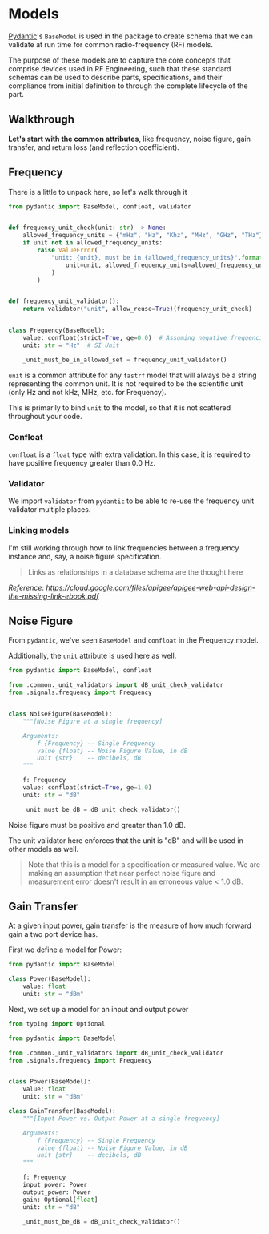 # Models

[Pydantic](https://pydantic-docs.helpmanual.io/)'s `BaseModel` is used in the package to create schema that we can validate at run time for common radio-frequency (RF) models.

The purpose of these models are to capture the core concepts that comprise devices used in RF Engineering, such that these standard schemas can be used to describe parts, specifications, and their compliance from initial definition to through the complete lifecycle of the part.

## Walkthrough

**Let's start with the common attributes**, like frequency, noise figure, gain transfer, and return loss (and reflection coefficient).

## Frequency

There is a little to unpack here, so let's walk through it

```python
from pydantic import BaseModel, confloat, validator


def frequency_unit_check(unit: str) -> None:
    allowed_frequency_units = {"mHz", "Hz", "Khz", "MHz", "GHz", "THz"}
    if unit not in allowed_frequency_units:
        raise ValueError(
            "unit: {unit}, must be in {allowed_frequency_units}".format(
                unit=unit, allowed_frequency_units=allowed_frequency_units
            )
        )


def frequency_unit_validator():
    return validator("unit", allow_reuse=True)(frequency_unit_check)


class Frequency(BaseModel):
    value: confloat(strict=True, ge=0.0)  # Assuming negative frequencies are not needed
    unit: str = "Hz"  # SI Unit

    _unit_must_be_in_allowed_set = frequency_unit_validator()
```

`unit` is a common attribute for any `fastrf` model that will always be a string representing the common unit.  It is not required to be the scientific unit (only Hz and not kHz, MHz, etc. for Frequency).

This is primarily to bind `unit` to the model, so that it is not scattered throughout your code.

### Confloat

`confloat` is a `float` type with extra validation.  In this case, it is required to have positive frequency greater than 0.0 Hz.

### Validator

We import `validator` from `pydantic` to be able to re-use the frequency unit validator multiple places.

### Linking models

I'm still working through how to link frequencies between a frequency instance and, say, a noise figure specification.

> Links as relationships in a database schema are the thought here

*Reference: <https://cloud.google.com/files/apigee/apigee-web-api-design-the-missing-link-ebook.pdf>*

## Noise Figure

From `pydantic`, we've seen `BaseModel` and `confloat` in the Frequency model.

Additionally, the `unit` attribute is used here as well.

```python
from pydantic import BaseModel, confloat

from .common._unit_validators import dB_unit_check_validator
from .signals.frequency import Frequency


class NoiseFigure(BaseModel):
    """[Noise Figure at a single frequency]

    Arguments:
        f {Frequency} -- Single Frequency
        value {float} -- Noise Figure Value, in dB
        unit {str}    -- decibels, dB
    """

    f: Frequency
    value: confloat(strict=True, ge=1.0)
    unit: str = "dB"

    _unit_must_be_dB = dB_unit_check_validator()
```

Noise figure must be positive and greater than 1.0 dB.

The unit validator here enforces that the unit is "dB" and will be used in other models as well.

> Note that this is a model for a specification or measured value.  We are making an assumption that near perfect noise figure and measurement error doesn't result in an erroneous value < 1.0 dB.

## Gain Transfer

At a given input power, gain transfer is the measure of how much forward gain a two port device has.

First we define a model for Power:

```Python hl_lines="3 4 5"
from pydantic import BaseModel

class Power(BaseModel):
    value: float
    unit: str = "dBm"

```

Next, we set up a model for an input and output power

```Python hl_lines="9 10 11  13 23 24"
from typing import Optional

from pydantic import BaseModel

from .common._unit_validators import dB_unit_check_validator
from .signals.frequency import Frequency


class Power(BaseModel):
    value: float
    unit: str = "dBm"

class GainTransfer(BaseModel):
    """[Input Power vs. Output Power at a single frequency]

    Arguments:
        f {Frequency} -- Single Frequency
        value {float} -- Noise Figure Value, in dB
        unit {str}    -- decibels, dB
    """

    f: Frequency
    input_power: Power
    output_power: Power
    gain: Optional[float]
    unit: str = "dB"

    _unit_must_be_dB = dB_unit_check_validator()
```

